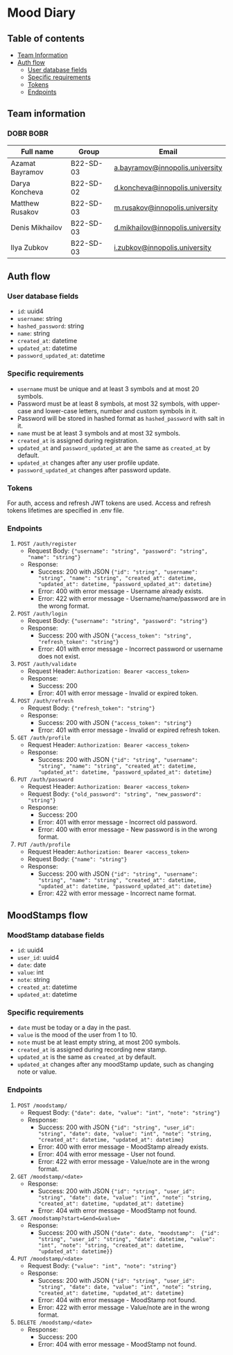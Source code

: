 # Mood Diary

## Table of contents

* [Team Information](#team-information)
* [Auth flow](#auth-flow)
    * [User database fields](#user-database-fields)
    * [Specific requirements](#specific-requirements)
    * [Tokens](#tokens)
    * [Endpoints](#endpoints)

## Team information

### DOBR BOBR

| Full name       | Group     | Email                              |
|-----------------|-----------|------------------------------------|
| Azamat Bayramov | B22-SD-03 | <a.bayramov@innopolis.university>  |
| Darya Koncheva  | B22-SD-02 | <d.koncheva@innopolis.university>  |
| Matthew Rusakov | B22-SD-03 | <m.rusakov@innopolis.university>   |
| Denis Mikhailov | B22-SD-03 | <d.mikhailov@innopolis.university> |
| Ilya Zubkov     | B22-SD-03 | <i.zubkov@innopolis.university>    |

## Auth flow

### User database fields

* `id`: uuid4
* `username`: string
* `hashed_password`: string
* `name`: string
* `created_at`: datetime
* `updated_at`: datetime
* `password_updated_at`: datetime

### Specific requirements

* `username` must be unique and at least 3 symbols and at most 20 symbols.
* Password must be at least 8 symbols, at most 32 symbols, with upper-case and lower-case letters, number and custom
  symbols in it.
* Password will be stored in hashed format as `hashed_password` with salt in it.
* `name` must be at least 3 symbols and at most 32 symbols.
* `created_at` is assigned during registration.
* `updated_at` and `password_updated_at` are the same as `created_at` by default.
* `updated_at` changes after any user profile update.
* `password_updated_at` changes after password update.

### Tokens

For auth, access and refresh JWT tokens are used.
Access and refresh tokens lifetimes are specified in .env file.

### Endpoints

1) `POST /auth/register`
    * Request Body: `{"username": "string", "password": "string", "name": "string"}`
    * Response:
        * Success: 200 with JSON
          `{"id": "string", "username": "string", "name": "string", "created_at": datetime, "updated_at": datetime, "password_updated_at": datetime}`
        * Error: 400 with error message - Username already exists.
        * Error: 422 with error message - Username/name/password are in the wrong format.
2) `POST /auth/login`
    * Request Body: `{"username": "string", "password": "string"}`
    * Response:
        * Success: 200 with JSON `{"access_token": "string", "refresh_token": "string"}`
        * Error: 401 with error message - Incorrect password or username does not exist.
3) `POST /auth/validate`
    * Request Header: `Authorization: Bearer <access_token>`
    * Response:
        * Success: 200
        * Error: 401 with error message - Invalid or expired token.
4) `POST /auth/refresh`
    * Request Body: `{"refresh_token": "string"}`
    * Response:
        * Success: 200 with JSON `{"access_token": "string"}`
        * Error: 401 with error message - Invalid or expired refresh token.
5) `GET /auth/profile`
    * Request Header: `Authorization: Bearer <access_token>`
    * Response:
        * Success: 200 with JSON
          `{"id": "string", "username": "string", "name": "string", "created_at": datetime, "updated_at": datetime, "password_updated_at": datetime}`
6) `PUT /auth/password`
    * Request Header: `Authorization: Bearer <access_token>`
    * Request Body: `{"old_password": "string", "new_password": "string"}`
    * Response:
        * Success: 200
        * Error: 401 with error message - Incorrect old password.
        * Error: 400 with error message - New password is in the wrong format.
7) `PUT /auth/profile`
    * Request Header: `Authorization: Bearer <access_token>`
    * Request Body: `{"name": "string"}`
    * Response:
        * Success: 200 with JSON
          `{"id": "string", "username": "string", "name": "string", "created_at": datetime, "updated_at": datetime, "password_updated_at": datetime}`
        * Error: 422 with error message - Incorrect name format.

## MoodStamps flow

### MoodStamp database fields

* `id`: uuid4
* `user_id`: uuid4
* `date`: date
* `value`: int
* `note`: string
* `created_at`: datetime
* `updated_at`: datetime

### Specific requirements

* `date` must be today or a day in the past.
* `value` is the mood of the user from 1 to 10.
* `note` must be at least empty string, at most 200 symbols.
* `created_at` is assigned during recording new stamp.
* `updated_at` is the same as `created_at` by default.
* `updated_at` changes after any moodStamp update, such as changing note or value.

### Endpoints

1) `POST /moodstamp/`
    * Request Body: `{"date": date, "value": "int", "note": "string"}`
    * Response:
        * Success: 200 with JSON `{"id": "string", "user_id": "string", "date": date,
            "value": "int", "note": "string, "created_at": datetime, "updated_at": datetime}`
        * Error: 400 with error message - MoodStamp already exists.
        * Error: 404 with error message - User not found.
        * Error: 422 with error message - Value/note are in the wrong format.
2) `GET /moodstamp/<date>`
    * Response:
        * Success: 200 with JSON `{"id": "string", "user_id": "string", "date": date,
            "value": "int", "note": "string, "created_at": datetime, "updated_at": datetime}`
        * Error: 404 with error message - MoodStamp not found.
3) `GET /moodstamp?start=&end=&value=`
    * Response:
        * Success: 200 with JSON `{"date": date, "moodstamp": 
               {"id": "string", "user_id": "string", "date": datetime,
                  "value": "int", "note": "string, "created_at": datetime, "updated_at": datetime}}`
4) `PUT /moodstamp/<date>`
    * Request Body: `{"value": "int", "note": "string"}`
    * Response:
        * Success: 200 with JSON `{"id": "string", "user_id": "string", "date": date,
            "value": "int", "note": "string, "created_at": datetime, "updated_at": datetime}`
        * Error: 404 with error message - MoodStamp not found.
        * Error: 422 with error message - Value/note are in the wrong format.
5) `DELETE /moodstamp/<date>`
    * Response:
        * Success: 200
        * Error: 404 with error message - MoodStamp not found.
